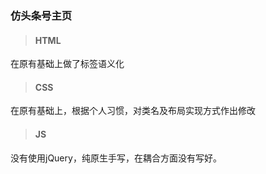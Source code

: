 ### 仿头条号主页

> #### HTML
在原有基础上做了标签语义化

> #### CSS
在原有基础上，根据个人习惯，对类名及布局实现方式作出修改

> #### JS
没有使用jQuery，纯原生手写，在耦合方面没有写好。
